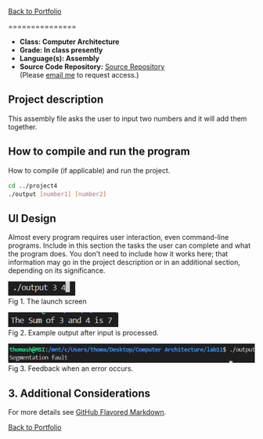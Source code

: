 [Back to Portfolio](./)


===============

-   **Class: Computer Architecture** 
-   **Grade: In class presently** 
-   **Language(s): Assembly** 
-   **Source Code Repository:** [Source Repository](https://github.com/TWHamiltonJR/Assembly_Calculator)    
    (Please [email me](mailto:twhamilton@csustudent.net?subject=GitHub%20Access) to request access.)

## Project description

This assembly file asks the user to input two numbers and it will add them together.

## How to compile and run the program

How to compile (if applicable) and run the project.

```bash
cd ../project4
./output [number1] [number2]
```

## UI Design

Almost every program requires user interaction, even command-line programs. Include in this section the tasks the user can complete and what the program does. You don't need to include how it works here; that information may go in the project description or in an additional section, depending on its significance.


![screenshot](images/launch4.PNG)  
Fig 1. The launch screen

![screenshot](images/output4.PNG)  
Fig 2. Example output after input is processed.

![screenshot](images/error4.PNG)  
Fig 3. Feedback when an error occurs.

## 3. Additional Considerations


For more details see [GitHub Flavored Markdown](https://guides.github.com/features/mastering-markdown/).

[Back to Portfolio](./)

